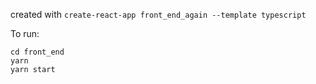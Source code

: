 created with `create-react-app front_end_again --template typescript`

To run:
```
cd front_end
yarn
yarn start
```
